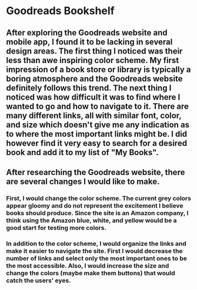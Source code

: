 # Goodreads Bookshelf

## After exploring the Goodreads website and mobile app, I found it to be lacking in several design areas. The first thing I noticed was their less than awe inspiring color scheme. My first impression of a book store or library is typically a boring atmosphere and the Goodreads website definitely follows this trend. The next thing I noticed was how difficult it was to find where I wanted to go and how to navigate to it.  There are many different links, all with similar font, color, and size which doesn't give me any indication as to where the most important links might be.  I did however find it very easy to search for a desired book and add it to my list of "My Books".  

## After researching the Goodreads website, there are several changes I would like to make.

### First, I would change the color scheme.  The current grey colors appear gloomy and do not represent the excitement I believe books should produce. Since the site is an Amazon company, I think using the Amazon blue, white, and yellow would be a good start for testing more colors.

### In addition to the color scheme, I would organize the links and make it easier to navigate the site.  First I would decrease the number of links and select only the most important ones to be the most accessible.  Also, I would increase the size and change the colors (maybe make them buttons) that would catch the users' eyes.   
